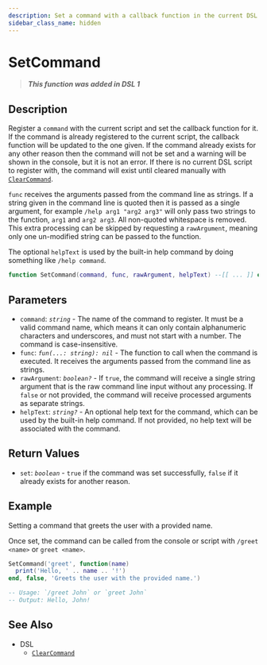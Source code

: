 ```yaml
---
description: Set a command with a callback function in the current DSL script.
sidebar_class_name: hidden
---
```


# SetCommand

> **_This function was added in DSL 1_**

## Description

Register a `command` with the current script and set the callback function for it. If the command is already registered to the current script, the callback function will be updated to the one given. If the command already exists for any other reason then the command will not be set and a warning will be shown in the console, but it is not an error. If there is no current DSL script to register with, the command will exist until cleared manually with [`ClearCommand`](ClearCommand).

`func` receives the arguments passed from the command line as strings. If a string given in the command line is quoted then it is passed as a single argument, for example `/help arg1 "arg2 arg3"` will only pass two strings to the function, `arg1` and `arg2 arg3`. All non-quoted whitespace is removed. This extra processing can be skipped by requesting a `rawArgument`, meaning only one un-modified string can be passed to the function.

The optional `helpText` is used by the built-in help command by doing something like `/help command`.

```lua
function SetCommand(command, func, rawArgument, helpText) --[[ ... ]] end
```

## Parameters

- `command`: _`string`_ - The name of the command to register. It must be a valid command name, which means it can only contain alphanumeric characters and underscores, and must not start with a number. The command is case-insensitive.
- `func`: _`fun(...: string): nil`_ - The function to call when the command is executed. It receives the arguments passed from the command line as strings.
- `rawArgument`: _`boolean?`_ - If `true`, the command will receive a single string argument that is the raw command line input without any processing. If `false` or not provided, the command will receive processed arguments as separate strings.
- `helpText`: _`string?`_ - An optional help text for the command, which can be used by the built-in help command. If not provided, no help text will be associated with the command.

## Return Values

- `set`: _`boolean`_ - `true` if the command was set successfully, `false` if it already exists for another reason.

## Example

Setting a command that greets the user with a provided name.

Once set, the command can be called from the console or script with `/greet <name>` or `greet <name>`.

```lua
SetCommand('greet', function(name)
  print('Hello, ' .. name .. '!')
end, false, 'Greets the user with the provided name.')

-- Usage: `/greet John` or `greet John`
-- Output: Hello, John!
```

## See Also

- DSL
  - [`ClearCommand`](ClearCommand)
